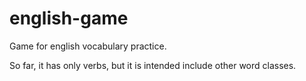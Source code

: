 # english-game
Game for english vocabulary practice.

So far, it has only verbs, but it is intended include other word classes.
